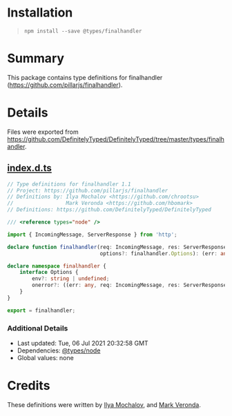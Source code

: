# Installation
> `npm install --save @types/finalhandler`

# Summary
This package contains type definitions for finalhandler (https://github.com/pillarjs/finalhandler).

# Details
Files were exported from https://github.com/DefinitelyTyped/DefinitelyTyped/tree/master/types/finalhandler.
## [index.d.ts](https://github.com/DefinitelyTyped/DefinitelyTyped/tree/master/types/finalhandler/index.d.ts)
````ts
// Type definitions for finalhandler 1.1
// Project: https://github.com/pillarjs/finalhandler
// Definitions by: Ilya Mochalov <https://github.com/chrootsu>
//                 Mark Veronda <https://github.com/hbomark>
// Definitions: https://github.com/DefinitelyTyped/DefinitelyTyped

/// <reference types="node" />

import { IncomingMessage, ServerResponse } from 'http';

declare function finalhandler(req: IncomingMessage, res: ServerResponse,
                              options?: finalhandler.Options): (err: any) => void;

declare namespace finalhandler {
    interface Options {
        env?: string | undefined;
        onerror?: ((err: any, req: IncomingMessage, res: ServerResponse) => void) | undefined;
    }
}

export = finalhandler;

````

### Additional Details
 * Last updated: Tue, 06 Jul 2021 20:32:58 GMT
 * Dependencies: [@types/node](https://npmjs.com/package/@types/node)
 * Global values: none

# Credits
These definitions were written by [Ilya Mochalov](https://github.com/chrootsu), and [Mark Veronda](https://github.com/hbomark).
